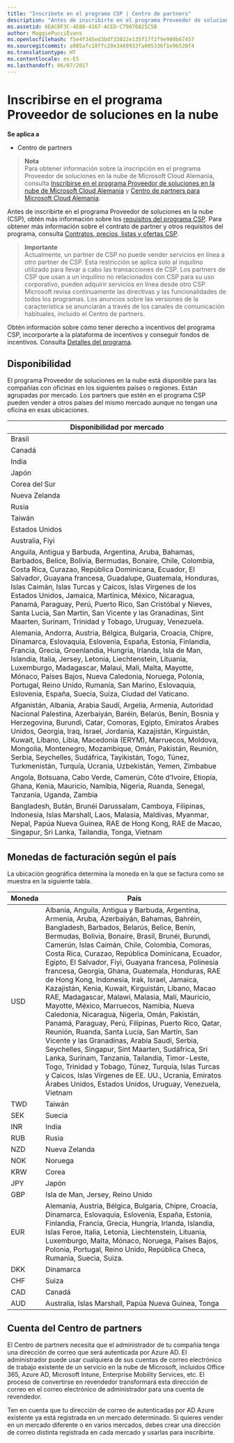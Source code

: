 ```yaml
---
title: "Inscríbete en el programa CSP | Centro de partners"
description: "Antes de inscribirte en el programa Proveedor de soluciones en la nube, obtén más información sobre los requisitos del programa CSP."
ms.assetid: 6EAC0F3C-4E88-4167-ACED-C79876825C5B
author: MaggiePucciEvans
ms.openlocfilehash: f5e4f345ed3bdf33022e135f17f2f9e908b67457
ms.sourcegitcommit: a905afc18ffc20e3469933fa005336f1e9b520f4
ms.translationtype: HT
ms.contentlocale: es-ES
ms.lasthandoff: 06/07/2017
---
```

# <a name="enroll-in-the-cloud-solution-provider-program"></a>Inscribirse en el programa Proveedor de soluciones en la nube

**Se aplica a**

-  Centro de partners

>**Nota**<br>
Para obtener información sobre la inscripción en el programa Proveedor de soluciones en la nube de Microsoft Cloud Alemania, consulta [Inscribirse en el programa Proveedor de soluciones en la nube de Microsoft Cloud Alemania](enroll-in-csp-for-microsoft-cloud-germany.md) y [Centro de partners para Microsoft Cloud Alemania](partner-center-for-microsoft-cloud-germany.md).

Antes de inscribirte en el programa Proveedor de soluciones en la nube (CSP), obtén más información sobre los [requisitos del programa CSP]( http://go.microsoft.com/fwlink/p/?LinkId=617116). Para obtener más información sobre el contrato de partner y otros requisitos del programa, consulta [Contratos, precios, listas y ofertas CSP](csp-documents-and-learning-resources.md). 

>**Importante**<br>
Actualmente, un partner de CSP no puede vender servicios en línea a otro partner de CSP. Esta restricción se aplica solo al inquilino utilizado para llevar a cabo las transacciones de CSP. Los partners de CSP que usan a un inquilino no relacionados con CSP para su uso corporativo, pueden adquirir servicios en línea desde otro CSP. Microsoft revisa continuamente las directivas y las funcionalidades de todos los programas. Los anuncios sobre las versiones de la característica se anunciarán a través de los canales de comunicación habituales, incluido el Centro de partners.  

Obtén información sobre cómo tener derecho a incentivos del programa CSP, incorporarte a la plataforma de incentivos y conseguir fondos de incentivos. Consulta [Detalles del programa](https://go.microsoft.com/fwlink/?linkid=831533).

## <a href="" id="markets"></a>Disponibilidad


El programa Proveedor de soluciones en la nube está disponible para las compañías con oficinas en los siguientes países o regiones. Están agrupadas por mercado. Los partners que estén en el programa CSP pueden vender a otros países del mismo mercado aunque no tengan una oficina en esas ubicaciones.

| Disponibilidad por mercado                                                                                                                                                                                                                                                                                                                                                                                                                 |
|----------------------------------------------------------------------------------------------------------------------------------------------------------------------------------------------------------------------------------------------------------------------------------------------------------------------------------------------------------------------------------------------------------------------------------------|
| Brasil                                                                                                                                                                                                                                                                                                                                                                                                                                 |
| Canadá                                                                                                                                                                                                                                                                                                                                                                                                                                 |
| India                                                                                                                                                                                                                                                                                                                                                                                                                                  |
| Japón                                                                                                                                                                                                                                                                                                                                                                                                                                  |
| Corea del Sur                                                                                                                                                                                                                                                                                                                                                                                                                                  |
| Nueva Zelanda                                                                                                                                                                                                                                                                                                                                                                                                                            |
| Rusia                                                                                                                                                                                                                                                                                                                                                                                                                                 |
| Taiwán                                                                                                                                                                                                                                                                                                                                                                                                                                 |
| Estados Unidos                                                                                                                                                                                                                                                                                                                                                                                                                          |
| Australia, Fiyi                                                                                                                                                                                                                                                                                                                                                                                                                        |
| Anguila, Antigua y Barbuda, Argentina, Aruba, Bahamas, Barbados, Belice, Bolivia, Bermudas, Bonaire, Chile, Colombia, Costa Rica, Curazao, República Dominicana, Ecuador, El Salvador, Guayana francesa, Guadalupe, Guatemala, Honduras, Islas Caimán, Islas Turcas y Caicos, Islas Vírgenes de los Estados Unidos, Jamaica, Martinica, México, Nicaragua, Panamá, Paraguay, Perú, Puerto Rico, San Cristóbal y Nieves, Santa Lucía, San Martín, San Vicente y las Granadinas, Sint Maarten, Surinam, Trinidad y Tobago, Uruguay, Venezuela.                                                                                                           |
| Alemania, Andorra, Austria, Bélgica, Bulgaria, Croacia, Chipre, Dinamarca, Eslovaquia, Eslovenia, España, Estonia, Finlandia, Francia, Grecia, Groenlandia, Hungría, Irlanda, Isla de Man, Islandia, Italia, Jersey, Letonia, Liechtenstein, Lituania, Luxemburgo, Madagascar, Malaui, Mali, Malta, Mayotte, Mónaco, Países Bajos, Nueva Caledonia, Noruega, Polonia, Portugal, Reino Unido, Rumanía, San Marino, Eslovaquia, Eslovenia, España, Suecia, Suiza, Ciudad del Vaticano.                                                                                          |
| Afganistán, Albania, Arabia Saudí, Argelia, Armenia, Autoridad Nacional Palestina, Azerbaiyán, Baréin, Belarús, Benín, Bosnia y Herzegovina, Burundi, Catar, Comoras, Egipto, Emiratos Árabes Unidos, Georgia, Iraq, Israel, Jordania, Kazajistán, Kirguistán, Kuwait, Líbano, Libia, Macedonia (ERYM), Marruecos, Moldova, Mongolia, Montenegro, Mozambique, Omán, Pakistán, Reunión, Serbia, Seychelles, Sudáfrica, Tayikistán, Togo, Túnez, Turkmenistán, Turquía, Ucrania, Uzbekistán, Yemen, Zimbabue |
| Angola, Botsuana, Cabo Verde, Camerún, Côte d’Ivoire, Etiopía, Ghana, Kenia, Mauricio, Namibia, Nigeria, Ruanda, Senegal, Tanzania, Uganda, Zambia                                                                                                                                                                                                                                                                                  |
| Bangladesh, Bután, Brunéi Darussalam, Camboya, Filipinas, Indonesia, Islas Marshall, Laos, Malasia, Maldivas, Myanmar, Nepal, Papúa Nueva Guinea, RAE de Hong Kong, RAE de Macao, Singapur, Sri Lanka, Tailandia, Tonga, Vietnam                                                                                                                                                                                                                                                                                           |
## <a name="billing-currencies-by-country"></a>Monedas de facturación según el país

La ubicación geográfica determina la moneda en la que se factura como se muestra en la siguiente tabla. 

| Moneda | País |
| ---- | ---- |
| USD | Albania, Anguila, Antigua y Barbuda, Argentina, Armenia, Aruba, Azerbaiyán, Bahamas, Bahréin, Bangladesh, Barbados, Belarús, Belice, Benín, Bermudas, Bolivia, Bonaire, Brasil, Brunéi, Burundi, Camerún, Islas Caimán, Chile, Colombia, Comoras, Costa Rica, Curazao, República Dominicana, Ecuador, Egipto, El Salvador, Fiyi, Guayana francesa, Polinesia francesa, Georgia, Ghana, Guatemala, Honduras, RAE de Hong Kong, Indonesia, Irak, Israel, Jamaica, Kazajistán, Kenia, Kuwait, Kirguistán, Líbano, Macao RAE, Madagascar, Malawi, Malasia, Malí, Mauricio, Mayotte, México, Marruecos, Namibia, Nueva Caledonia, Nicaragua, Nigeria, Omán, Pakistán, Panamá, Paraguay, Perú, Filipinas, Puerto Rico, Qatar, Reunión, Ruanda, Santa Lucía, San Martín, San Vicente y las Granadinas, Arabia Saudí, Serbia, Seychelles, Singapur, Sint Maarten, Sudáfrica, Sri Lanka, Surinam, Tanzania, Tailandia, Timor-Leste, Togo, Trinidad y Tobago, Túnez, Turquía, Islas Turcas y Caicos, Islas Vírgenes de EE. UU., Ucrania, Emiratos Árabes Unidos, Estados Unidos, Uruguay, Venezuela, Vietnam  | 
| TWD | Taiwán |
| SEK | Suecia |
| INR | India |
| RUB | Rusia |
| NZD | Nueva Zelanda |
| NOK | Noruega |
| KRW | Corea |
| JPY | Japón |
| GBP | Isla de Man, Jersey, Reino Unido |
| EUR | Alemania, Austria, Bélgica, Bulgaria, Chipre, Croacia, Dinamarca, Eslovaquia, Eslovenia, España, Estonia, Finlandia, Francia, Grecia, Hungría, Irlanda, Islandia, Islas Feroe, Italia, Letonia, Liechtenstein, Lituania, Luxemburgo, Malta, Mónaco, Noruega, Países Bajos, Polonia, Portugal, Reino Unido, República Checa, Rumania, Suecia, Suiza. |
| DKK | Dinamarca |
| CHF | Suiza |
| CAD | Canadá |
| AUD | Australia, Islas Marshall, Papúa Nueva Guinea, Tonga |

 

## <a name="partner-center-account"></a>Cuenta del Centro de partners


El Centro de partners necesita que el administrador de tu compañía tenga una dirección de correo que será autenticada por Azure AD. El administrador puede usar cualquiera de sus cuentas de correo electrónico de trabajo existente de un servicio en la nube de Microsoft, incluidos Office 365, Azure AD, Microsoft Intune, Enterprise Mobility Services, etc. El proceso de convertirse en revendedor transformará esta dirección de correo en el correo electrónico de administrador para una cuenta de revendedor.

Ten en cuenta que tu dirección de correo de autenticadas por AD Azure existente ya está registrada en un mercado determinado. Si quieres vender en un mercado diferente o en varios mercados, debes crear una dirección de correo distinta registrada en cada mercado y usarlas para inscribirte.

 

 



